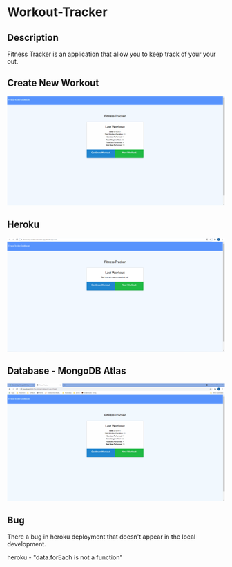 # Workout-Tracker

## Description

Fitness Tracker is an application that allow you to keep track of your your out.

## Create New Workout

![new_workout](./public/images/new_workout.gif)

## Heroku

![heroku](./public/images/heroku.PNG)

## Database - MongoDB Atlas

![database](./public/images/mongodb_atlas.gif)

## Bug

There a bug in heroku deployment that doesn't appear in the local development.

heroku - "data.forEach is not a function"
